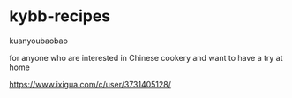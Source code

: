 # kybb-recipes
kuanyoubaobao


for anyone  who are interested in Chinese cookery and  want to have a try at home


https://www.ixigua.com/c/user/3731405128/
